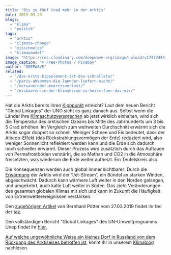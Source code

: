 ```yaml
---
title: "Bis zu fünf Grad mehr in der Arktis"
date: 2019-03-29
blogs: 
  - "klima"
  - "politik"
tags: 
  - "arktis"
  - "climate-change"
  - "eisschmelze"
  - "klimawandel"
image: "https://res.cloudinary.com/deepwave-org/image/upload/v1747244419/deepwave.org/arctic-983917_1920.jpg"
image_caption: "© Free-Photos / Pixabay"
author: "DEEPWAVE"
related: 
  - "/das-erste-kippelement-ist-das-schnellste/"
  - "/paris-abkommen-die-laender-liefern-nicht/"
  - "/versauernder-meereisverlust/"
  - "/eisbaeren-in-der-klimakrise-zu-heiss-fuer-das-eis/"
---
```


Hat die Arktis bereits ihren [Kipppunkt](https://www.deepwave.org/das-erste-kippelement-ist-das-schnellste/) erreicht? Laut dem neuen Bericht "Global Linkages" der UNO sieht es ganz danach aus. Selbst wenn die Länder ihre [Klimaschutzversprechen](https://www.deepwave.org/paris-abkommen-die-laender-liefern-nicht/) ab jetzt wirklich einhalten, wird sich die Temperatur des arktischen Ozeans bis Mitte des Jahrhunderts um 3 bis 5 Grad erhöhen. Im Vergleich zum weltweiten Durchschnitt erwärmt sich die Arktis sogar doppelt so schnell. Weniger Schnee und Eis bedeutet, dass der [Albedo-Effekt](https://www.deepwave.org/versauernder-meereisverlust/) (das Rückstrahlungsvermögen der Erde) reduziert wird, also weniger Sonnenlicht reflektiert werden kann und die Erde sich dadurch noch schneller erwärmt. Dieser Prozess wird zusätzlich durch das Auftauen von Permafrostböden verstärkt, die so Methan und CO2 in die Atmosphäre freisetzten, was wiederum die Erde weiter aufheizt. Ein Teufelskreis also.

Die Konsequenzen werden auch global immer sichtbarer: Durch die [Erwärmung](https://www.deepwave.org/die-ozeane/klimawandel/) der Arktis wird der “Jet-Stream”, ein Bündel an starken Winden, abgeschwächt. Dadurch kann wärmere Luft weiter in den Norden gelangen, und umgekehrt, auch kalte Luft weiter in Süden. Das zieht Veränderungen des gesamten globalen Klimas mit sich und kann in Zukunft die Häufigkeit von Extremwetterereignissen verstärken.

Den [zugehörigen Artikel](https://taz.de/UNO-schlaegt-erneut-Klima-Alarm/!5581570/) von Bernhard Pötter vom 27.03.2019 findet ihr bei der [taz](http://www.taz.de/).

Den vollständigen Bericht "Global Linkages" des UN-Umweltprogramms Unep findet ihr [hier.](http://wedocs.unep.org/bitstream/handle/20.500.11822/27687/Arctic_Graphics.pdf?sequence=1&amp;isAllowed=y)

[Auf welche ungewöhnliche Weise ein kleines Dorf in Russland von dem Rückgang des Arktiseises betroffen ist](https://www.deepwave.org/eisbaeren-in-der-klimakrise-zu-heiss-fuer-das-eis/), könnt ihr in unserem [Klimablog](https://www.deepwave.org/blogs/klima/) nachlesen.
